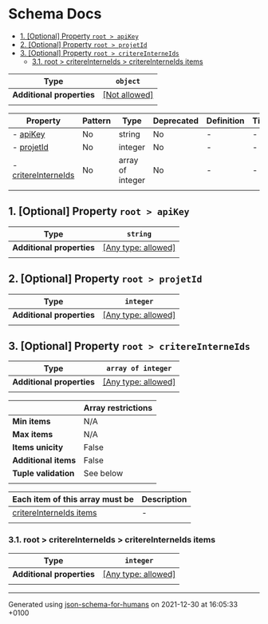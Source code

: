 # Schema Docs

- [1. [Optional] Property `root > apiKey`](#apiKey)
- [2. [Optional] Property `root > projetId`](#projetId)
- [3. [Optional] Property `root > critereInterneIds`](#critereInterneIds)
  - [3.1. root > critereInterneIds > critereInterneIds items](#autogenerated_heading_2)

| Type                      | `object`                                                |
| ------------------------- | ------------------------------------------------------- |
| **Additional properties** | [[Not allowed]](# "Additional Properties not allowed.") |
|                           |                                                         |

| Property                                   | Pattern | Type             | Deprecated | Definition | Title/Description |
| ------------------------------------------ | ------- | ---------------- | ---------- | ---------- | ----------------- |
| - [apiKey](#apiKey )                       | No      | string           | No         | -          | -                 |
| - [projetId](#projetId )                   | No      | integer          | No         | -          | -                 |
| - [critereInterneIds](#critereInterneIds ) | No      | array of integer | No         | -          | -                 |
|                                            |         |                  |            |            |                   |

## <a name="apiKey"></a>1. [Optional] Property `root > apiKey`

| Type                      | `string`                                                                  |
| ------------------------- | ------------------------------------------------------------------------- |
| **Additional properties** | [[Any type: allowed]](# "Additional Properties of any type are allowed.") |
|                           |                                                                           |

## <a name="projetId"></a>2. [Optional] Property `root > projetId`

| Type                      | `integer`                                                                 |
| ------------------------- | ------------------------------------------------------------------------- |
| **Additional properties** | [[Any type: allowed]](# "Additional Properties of any type are allowed.") |
|                           |                                                                           |

## <a name="critereInterneIds"></a>3. [Optional] Property `root > critereInterneIds`

| Type                      | `array of integer`                                                        |
| ------------------------- | ------------------------------------------------------------------------- |
| **Additional properties** | [[Any type: allowed]](# "Additional Properties of any type are allowed.") |
|                           |                                                                           |

|                      | Array restrictions |
| -------------------- | ------------------ |
| **Min items**        | N/A                |
| **Max items**        | N/A                |
| **Items unicity**    | False              |
| **Additional items** | False              |
| **Tuple validation** | See below          |
|                      |                    |

| Each item of this array must be                     | Description |
| --------------------------------------------------- | ----------- |
| [critereInterneIds items](#critereInterneIds_items) | -           |
|                                                     |             |

### <a name="autogenerated_heading_2"></a>3.1. root > critereInterneIds > critereInterneIds items

| Type                      | `integer`                                                                 |
| ------------------------- | ------------------------------------------------------------------------- |
| **Additional properties** | [[Any type: allowed]](# "Additional Properties of any type are allowed.") |
|                           |                                                                           |

----------------------------------------------------------------------------------------------------------------------------
Generated using [json-schema-for-humans](https://github.com/coveooss/json-schema-for-humans) on 2021-12-30 at 16:05:33 +0100